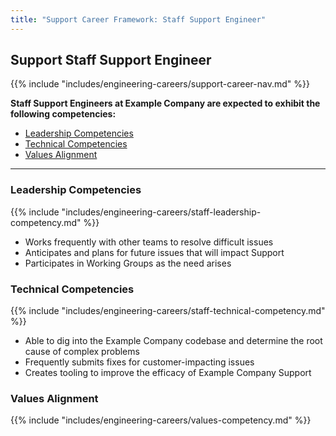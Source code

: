 ```yaml
---
title: "Support Career Framework: Staff Support Engineer"
---
```


## Support Staff Support Engineer

 {{% include "includes/engineering-careers/support-career-nav.md" %}}

**Staff Support Engineers at Example Company are expected to exhibit the following competencies:**

- [Leadership Competencies](#leadership-competencies)
- [Technical Competencies](#technical-competencies)
- [Values Alignment](#values-alignment)

---

### Leadership Competencies

{{% include "includes/engineering-careers/staff-leadership-competency.md" %}}

- Works frequently with other teams to resolve difficult issues
- Anticipates and plans for future issues that will impact Support
- Participates in Working Groups as the need arises

### Technical Competencies

{{% include "includes/engineering-careers/staff-technical-competency.md" %}}

- Able to dig into the Example Company codebase and determine the root cause of complex problems
- Frequently submits fixes for customer-impacting issues
- Creates tooling to improve the efficacy of Example Company Support

### Values Alignment

{{% include "includes/engineering-careers/values-competency.md" %}}
